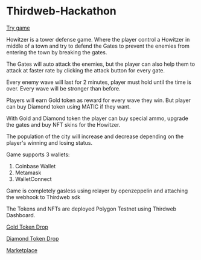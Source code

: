 # Thirdweb-Hackathon

[Try game](https://gateway.ipfscdn.io/ipfs/QmdSTr4jKbxiiResNcVQqptuuVAfzWLyvJMui4mtE8i659)

Howitzer is a tower defense game. Where the player control a Howitzer in middle of a town and try to defend the Gates to prevent the enemies from entering the town by breaking the gates.

The Gates will auto attack the enemies, but the player can also help them to attack at faster rate by clicking the attack button for every gate.

Every enemy wave will last for 2 minutes, player must hold until the time is over. Every wave will be stronger than before.

Players will earn Gold token as reward for every wave they win. But player can buy Diamond token using MATIC if they want.

With Gold and Diamond token the player can buy special ammo, upgrade the gates and buy NFT skins for the Howitzer.

The population of the city will increase and decrease depending on the player's winning and losing status.

Game supports 3 wallets:
  1. Coinbase Wallet
  2. Metamask
  3. WalletConnect

Game is completely gasless using relayer by openzeppelin and attaching the webhook to Thirdweb sdk

The Tokens and NFTs are deployed Polygon Testnet using Thirdweb Dashboard.

[Gold Token Drop](https://thirdweb.com/mumbai/0xDcf4E5f969c69F54Ef761c7A4AD21315F1281AA6/tokens)

[Diamond Token Drop](https://thirdweb.com/mumbai/0x27f342e6914733f3D0874156BbDC1016E6C3b2f6/tokens)

[Marketplace](https://thirdweb.com/mumbai/0x0b096A838178D22B784599cE6eC23281a71a8430/listings)
